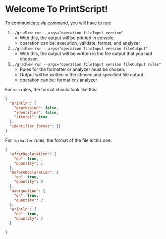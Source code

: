 <h1>Welcome To PrintScript!</h1>

To communicate via command, you will have to run: 
<OL>
<LI><code>./gradlew run --args="operation fileInput version"</code>
<UL>
<LI>With this, the output will be printed in console.
<LI>operation can be: execution, validate, format, and analyzer
</UL>
<LI><code>./gradlew run --args="operation fileInput version fileOutput"</code>
<UL>
<LI>With this, the output will be written in the file output that you had choosen.
</UL>
<LI><code>./gradlew run --args="operation fileInput version fileOutput rules"</code>
<UL>
<LI>Rules for the formatter or analyzer must be chosen.
<LI>Output will be written in the chosen and specified file output.
<LI>operation can be: format or./ analyzer
</UL>
</OL>

For `sca` rules, the format should look like this:

```json
{
  "println": {
    "expression": false,
    "identifier": false,
    "literal": true
  },
  "identifier_format": {}
}
```

For `formatter` rules, the format of the file is this one:

```json
{
  "afterDeclaration": {
    "on": true,
    "quantity": 1
  },
  "beforeDeclaration": {
    "on": true,
    "quantity": 0
  },
  "assignation": {
    "on": true,
    "quantity": 2
  },
  "println": {
    "on": true,
    "quantity": 2
  }

}
```